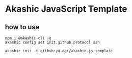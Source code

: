# Akashic JavaScript Template

## how to use

```ssh
npm i @akashic-cli -g
akashic config set init.github.protocol ssh
```

```ssh
akashic init -t github:yu-ogi/akashic-js-template
```
